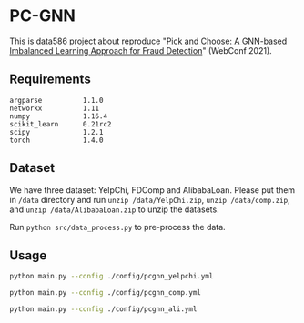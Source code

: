 # PC-GNN

This is data586 project about reproduce  "[Pick and Choose: A GNN-based Imbalanced Learning Approach for Fraud Detection](https://dl.acm.org/doi/abs/10.1145/3442381.3449989)" (WebConf 2021).


## Requirements

```
argparse          1.1.0
networkx          1.11
numpy             1.16.4
scikit_learn      0.21rc2
scipy             1.2.1
torch             1.4.0
```

## Dataset

We have three dataset: YelpChi, FDComp and AlibabaLoan. Please put them in `/data` directory and run `unzip /data/YelpChi.zip`, `unzip /data/comp.zip`, and `unzip /data/AlibabaLoan.zip` to unzip the datasets.

Run `python src/data_process.py` to pre-process the data.


## Usage

```sh
python main.py --config ./config/pcgnn_yelpchi.yml
```

```sh
python main.py --config ./config/pcgnn_comp.yml
```

```sh
python main.py --config ./config/pcgnn_ali.yml
```


